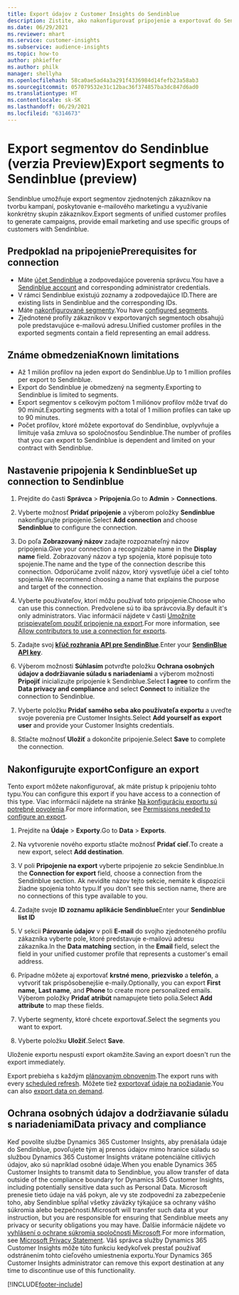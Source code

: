 ```yaml
---
title: Export údajov z Customer Insights do Sendinblue
description: Zistite, ako nakonfigurovať pripojenie a exportovať do Sendinblue.
ms.date: 06/29/2021
ms.reviewer: mhart
ms.service: customer-insights
ms.subservice: audience-insights
ms.topic: how-to
author: phkieffer
ms.author: philk
manager: shellyha
ms.openlocfilehash: 58ca0ae5ad4a3a291f4336984d14fefb23a58ab3
ms.sourcegitcommit: 057079532e31c12bac36f374857ba3dc847d6ad0
ms.translationtype: HT
ms.contentlocale: sk-SK
ms.lasthandoff: 06/29/2021
ms.locfileid: "6314673"
---
```

# <a name="export-segments-to-sendinblue-preview"></a><span data-ttu-id="324db-103">Export segmentov do Sendinblue (verzia Preview)</span><span class="sxs-lookup"><span data-stu-id="324db-103">Export segments to Sendinblue (preview)</span></span>

<span data-ttu-id="324db-104">Sendinblue umožňuje export segmentov zjednotených zákazníkov na tvorbu kampaní, poskytovanie e-mailového marketingu a využívanie konkrétny skupín zákazníkov.</span><span class="sxs-lookup"><span data-stu-id="324db-104">Export segments of unified customer profiles to generate campaigns, provide email marketing and use specific groups of customers with Sendinblue.</span></span>

## <a name="prerequisites-for-connection"></a><span data-ttu-id="324db-105">Predpoklad na pripojenie</span><span class="sxs-lookup"><span data-stu-id="324db-105">Prerequisites for connection</span></span>

-   <span data-ttu-id="324db-106">Máte [účet Sendinblue](https://www.sendinblue.com/) a zodpovedajúce poverenia správcu.</span><span class="sxs-lookup"><span data-stu-id="324db-106">You have a [Sendinblue account](https://www.sendinblue.com/) and corresponding administrator credentials.</span></span>
-   <span data-ttu-id="324db-107">V rámci Sendinblue existujú zoznamy a zodpovedajúce ID.</span><span class="sxs-lookup"><span data-stu-id="324db-107">There are existing lists in Sendinblue and the corresponding IDs.</span></span>
-   <span data-ttu-id="324db-108">Máte [nakonfigurované segmenty](segments.md).</span><span class="sxs-lookup"><span data-stu-id="324db-108">You have [configured segments](segments.md).</span></span>
-   <span data-ttu-id="324db-109">Zjednotené profily zákazníkov v exportovaných segmentoch obsahujú pole predstavujúce e-mailovú adresu.</span><span class="sxs-lookup"><span data-stu-id="324db-109">Unified customer profiles in the exported segments contain a field representing an email address.</span></span>

## <a name="known-limitations"></a><span data-ttu-id="324db-110">Známe obmedzenia</span><span class="sxs-lookup"><span data-stu-id="324db-110">Known limitations</span></span>

- <span data-ttu-id="324db-111">Až 1 milión profilov na jeden export do Sendinblue.</span><span class="sxs-lookup"><span data-stu-id="324db-111">Up to 1 million profiles per export to Sendinblue.</span></span>
- <span data-ttu-id="324db-112">Export do Sendinblue je obmedzený na segmenty.</span><span class="sxs-lookup"><span data-stu-id="324db-112">Exporting to Sendinblue is limited to segments.</span></span>
- <span data-ttu-id="324db-113">Export segmentov s celkovým počtom 1 miliónov profilov môže trvať do 90 minút.</span><span class="sxs-lookup"><span data-stu-id="324db-113">Exporting segments with a total of 1 million profiles can take up to 90 minutes.</span></span> 
- <span data-ttu-id="324db-114">Počet profilov, ktoré môžete exportovať do Sendinblue, ovplyvňuje a limituje vaša zmluva so spoločnosťou Sendinblue.</span><span class="sxs-lookup"><span data-stu-id="324db-114">The number of profiles that you can export to Sendinblue is dependent and limited on your contract with Sendinblue.</span></span>

## <a name="set-up-connection-to-sendinblue"></a><span data-ttu-id="324db-115">Nastavenie pripojenia k Sendinblue</span><span class="sxs-lookup"><span data-stu-id="324db-115">Set up connection to Sendinblue</span></span>

1. <span data-ttu-id="324db-116">Prejdite do časti **Správca** > **Pripojenia**.</span><span class="sxs-lookup"><span data-stu-id="324db-116">Go to **Admin** > **Connections**.</span></span>

1. <span data-ttu-id="324db-117">Vyberte možnosť **Pridať pripojenie** a výberom položky **Sendinblue** nakonfigurujte pripojenie.</span><span class="sxs-lookup"><span data-stu-id="324db-117">Select **Add connection** and choose **Sendinblue** to configure the connection.</span></span>

1. <span data-ttu-id="324db-118">Do poľa **Zobrazovaný názov** zadajte rozpoznateľný názov pripojenia.</span><span class="sxs-lookup"><span data-stu-id="324db-118">Give your connection a recognizable name in the **Display name** field.</span></span> <span data-ttu-id="324db-119">Zobrazovaný názov a typ spojenia, ktoré popisuje toto spojenie.</span><span class="sxs-lookup"><span data-stu-id="324db-119">The name and the type of the connection describe this connection.</span></span> <span data-ttu-id="324db-120">Odporúčame zvoliť názov, ktorý vysvetľuje účel a cieľ tohto spojenia.</span><span class="sxs-lookup"><span data-stu-id="324db-120">We recommend choosing a name that explains the purpose and target of the connection.</span></span>

1. <span data-ttu-id="324db-121">Vyberte používateľov, ktorí môžu používať toto pripojenie.</span><span class="sxs-lookup"><span data-stu-id="324db-121">Choose who can use this connection.</span></span> <span data-ttu-id="324db-122">Predvolene sú to iba správcovia.</span><span class="sxs-lookup"><span data-stu-id="324db-122">By default it's only administrators.</span></span> <span data-ttu-id="324db-123">Viac informácií nájdete v časti [Umožnite prispievateľom použiť pripojenie na export](connections.md#allow-contributors-to-use-a-connection-for-exports).</span><span class="sxs-lookup"><span data-stu-id="324db-123">For more information, see [Allow contributors to use a connection for exports](connections.md#allow-contributors-to-use-a-connection-for-exports).</span></span>

1. <span data-ttu-id="324db-124">Zadajte svoj **[kľúč rozhrania API pre SendinBlue](https://developers.sendinblue.com/docs/getting-started#:~:text=Get%20your%20API%20key&text=You%20can%20create%20one%20from,your%20settings%20This%20API%20key)**.</span><span class="sxs-lookup"><span data-stu-id="324db-124">Enter your **[SendinBlue API key](https://developers.sendinblue.com/docs/getting-started#:~:text=Get%20your%20API%20key&text=You%20can%20create%20one%20from,your%20settings%20This%20API%20key)**.</span></span>

1. <span data-ttu-id="324db-125">Výberom možnosti **Súhlasím** potvrďte položku **Ochrana osobných údajov a dodržiavanie súladu s nariadeniami** a výberom možnosti **Pripojiť** inicializujte pripojenie k Sendinblue.</span><span class="sxs-lookup"><span data-stu-id="324db-125">Select **I agree** to confirm the **Data privacy and compliance** and select **Connect** to initialize the connection to Sendinblue.</span></span>

1. <span data-ttu-id="324db-126">Vyberte položku **Pridať samého seba ako používateľa exportu** a uveďte svoje poverenia pre Customer Insights.</span><span class="sxs-lookup"><span data-stu-id="324db-126">Select **Add yourself as export user** and provide your Customer Insights credentials.</span></span>

1. <span data-ttu-id="324db-127">Stlačte možnosť **Uložiť** a dokončite pripojenie.</span><span class="sxs-lookup"><span data-stu-id="324db-127">Select **Save** to complete the connection.</span></span>

## <a name="configure-an-export"></a><span data-ttu-id="324db-128">Nakonfigurujte export</span><span class="sxs-lookup"><span data-stu-id="324db-128">Configure an export</span></span>

<span data-ttu-id="324db-129">Tento export môžete nakonfigurovať, ak máte prístup k pripojeniu tohto typu.</span><span class="sxs-lookup"><span data-stu-id="324db-129">You can configure this export if you have access to a connection of this type.</span></span> <span data-ttu-id="324db-130">Viac informácií nájdete na stránke [Na konfiguráciu exportu sú potrebné povolenia](export-destinations.md#set-up-a-new-export).</span><span class="sxs-lookup"><span data-stu-id="324db-130">For more information, see [Permissions needed to configure an export](export-destinations.md#set-up-a-new-export).</span></span>

1. <span data-ttu-id="324db-131">Prejdite na **Údaje** > **Exporty**.</span><span class="sxs-lookup"><span data-stu-id="324db-131">Go to **Data** > **Exports**.</span></span>

1. <span data-ttu-id="324db-132">Na vytvorenie nového exportu stlačte možnosť **Pridať cieľ**.</span><span class="sxs-lookup"><span data-stu-id="324db-132">To create a new export, select **Add destination**.</span></span>

1. <span data-ttu-id="324db-133">V poli **Pripojenie na export** vyberte pripojenie zo sekcie Sendinblue.</span><span class="sxs-lookup"><span data-stu-id="324db-133">In the **Connection for export** field, choose a connection from the Sendinblue section.</span></span> <span data-ttu-id="324db-134">Ak nevidíte názov tejto sekcie, nemáte k dispozícii žiadne spojenia tohto typu.</span><span class="sxs-lookup"><span data-stu-id="324db-134">If you don't see this section name, there are no connections of this type available to you.</span></span>

1. <span data-ttu-id="324db-135">Zadajte svoje **ID zoznamu aplikácie Sendinblue**</span><span class="sxs-lookup"><span data-stu-id="324db-135">Enter your **Sendinblue list ID**</span></span> 

1. <span data-ttu-id="324db-136">V sekcii **Párovanie údajov** v poli **E-mail** do svojho zjednoteného profilu zákazníka vyberte pole, ktoré predstavuje e-mailovú adresu zákazníka.</span><span class="sxs-lookup"><span data-stu-id="324db-136">In the **Data matching** section, in the **Email** field, select the field in your unified customer profile that represents a customer's email address.</span></span> 

1. <span data-ttu-id="324db-137">Prípadne môžete aj exportovať **krstné meno**, **priezvisko** a **telefón**, a vytvoriť tak prispôsobenejšie e-maily.</span><span class="sxs-lookup"><span data-stu-id="324db-137">Optionally, you can export **First name**, **Last name**, and **Phone**  to create more personalized emails.</span></span> <span data-ttu-id="324db-138">Výberom položky **Pridať atribút** namapujete tieto polia.</span><span class="sxs-lookup"><span data-stu-id="324db-138">Select **Add attribute** to map these fields.</span></span>

1. <span data-ttu-id="324db-139">Vyberte segmenty, ktoré chcete exportovať.</span><span class="sxs-lookup"><span data-stu-id="324db-139">Select the segments you want to export.</span></span> 

1. <span data-ttu-id="324db-140">Vyberte položku **Uložiť**.</span><span class="sxs-lookup"><span data-stu-id="324db-140">Select **Save**.</span></span>

<span data-ttu-id="324db-141">Uloženie exportu nespustí export okamžite.</span><span class="sxs-lookup"><span data-stu-id="324db-141">Saving an export doesn't run the export immediately.</span></span>

<span data-ttu-id="324db-142">Export prebieha s každým [plánovaným obnovením](system.md#schedule-tab).</span><span class="sxs-lookup"><span data-stu-id="324db-142">The export runs with every [scheduled refresh](system.md#schedule-tab).</span></span> <span data-ttu-id="324db-143">Môžete tiež [exportovať údaje na požiadanie](export-destinations.md#run-exports-on-demand).</span><span class="sxs-lookup"><span data-stu-id="324db-143">You can also [export data on demand](export-destinations.md#run-exports-on-demand).</span></span> 


## <a name="data-privacy-and-compliance"></a><span data-ttu-id="324db-144">Ochrana osobných údajov a dodržiavanie súladu s nariadeniami</span><span class="sxs-lookup"><span data-stu-id="324db-144">Data privacy and compliance</span></span>

<span data-ttu-id="324db-145">Keď povolíte službe Dynamics 365 Customer Insights, aby prenášala údaje do Sendinblue, povoľujete tým aj prenos údajov mimo hranice súladu so službou Dynamics 365 Customer Insights vrátane potenciálne citlivých údajov, ako sú napríklad osobné údaje.</span><span class="sxs-lookup"><span data-stu-id="324db-145">When you enable Dynamics 365 Customer Insights to transmit data to Sendinblue, you allow transfer of data outside of the compliance boundary for Dynamics 365 Customer Insights, including potentially sensitive data such as Personal Data.</span></span> <span data-ttu-id="324db-146">Microsoft prenesie tieto údaje na váš pokyn, ale vy ste zodpovední za zabezpečenie toho, aby Sendinblue spĺňal všetky záväzky týkajúce sa ochrany vášho súkromia alebo bezpečnosti.</span><span class="sxs-lookup"><span data-stu-id="324db-146">Microsoft will transfer such data at your instruction, but you are responsible for ensuring that Sendinblue meets any privacy or security obligations you may have.</span></span> <span data-ttu-id="324db-147">Ďalšie informácie nájdete vo [vyhlásení o ochrane súkromia spoločnosti Microsoft](https://go.microsoft.com/fwlink/?linkid=396732).</span><span class="sxs-lookup"><span data-stu-id="324db-147">For more information, see [Microsoft Privacy Statement](https://go.microsoft.com/fwlink/?linkid=396732).</span></span>
<span data-ttu-id="324db-148">Váš správca služby Dynamics 365 Customer Insights môže túto funkciu kedykoľvek prestať používať odstránením tohto cieľového umiestnenia exportu.</span><span class="sxs-lookup"><span data-stu-id="324db-148">Your Dynamics 365 Customer Insights administrator can remove this export destination at any time to discontinue use of this functionality.</span></span>


[!INCLUDE[footer-include](../includes/footer-banner.md)]
